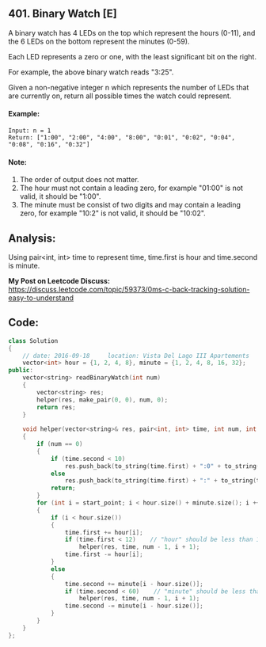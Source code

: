 ## 401. Binary Watch [E]
A binary watch has 4 LEDs on the top which represent the hours (0-11), and the 6 LEDs on the bottom represent the minutes (0-59).   

Each LED represents a zero or one, with the least significant bit on the right.   
![]()

For example, the above binary watch reads "3:25".   

Given a non-negative integer n which represents the number of LEDs that are currently on, return all possible times the watch could represent.   

#### Example:
```
Input: n = 1
Return: ["1:00", "2:00", "4:00", "8:00", "0:01", "0:02", "0:04", "0:08", "0:16", "0:32"]
```

#### Note:
  1. The order of output does not matter.
  2. The hour must not contain a leading zero, for example "01:00" is not valid, it should be "1:00".
  3. The minute must be consist of two digits and may contain a leading zero, for example "10:2" is not valid, it should be "10:02".
  
## Analysis:
Using pair<int, int> time to represent time, time.first is hour and time.second is minute.

**My Post on Leetcode Discuss:** https://discuss.leetcode.com/topic/59373/0ms-c-back-tracking-solution-easy-to-understand
  
## Code:
```c++
class Solution 
{
    // date: 2016-09-18     location: Vista Del Lago III Apartements
    vector<int> hour = {1, 2, 4, 8}, minute = {1, 2, 4, 8, 16, 32};
public:
    vector<string> readBinaryWatch(int num) 
    {
        vector<string> res;
        helper(res, make_pair(0, 0), num, 0);
        return res;
    }
    
    void helper(vector<string>& res, pair<int, int> time, int num, int start_point)
    {
        if (num == 0)
        {
            if (time.second < 10)
                res.push_back(to_string(time.first) + ":0" + to_string(time.second));
            else
                res.push_back(to_string(time.first) + ":" + to_string(time.second));
            return;
        }
        for (int i = start_point; i < hour.size() + minute.size(); i ++)
        {
            if (i < hour.size())
            {
                time.first += hour[i];
                if (time.first < 12)    // "hour" should be less than 12.
                    helper(res, time, num - 1, i + 1);
                time.first -= hour[i];
            }
            else
            {
                time.second += minute[i - hour.size()];
                if (time.second < 60)    // "minute" should be less than 60.
                    helper(res, time, num - 1, i + 1);
                time.second -= minute[i - hour.size()];
            }
        }
    }
};
```
